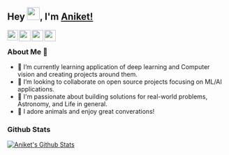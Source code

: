 ## Hey <img src="https://github.com/TheDudeThatCode/TheDudeThatCode/blob/master/Assets/Hi.gif" width="29px">, I'm [Aniket!](https://aniket-portfolio-v1.herokuapp.com/project)

<a href="https://www.linkedin.com/in/aniket-ydv/">
  <img align="left" width="24px" src="https://cdn-icons-png.flaticon.com/512/174/174857.png"  />
</a>
<a href="https://twitter.com/Aniket_ydv">
  <img align="left" width="26px" src="https://logodownload.org/wp-content/uploads/2014/09/twitter-logo-6.png" />
</a>
<a href="mailto:anikety0000@gmail.com">
  <img align="left" width="26px" src="https://cdn-icons-png.flaticon.com/512/281/281769.png" />
</a>
<a href="https://aniketydv.hashnode.dev/">
  <img align="left" width="26px" src="https://cdn.hashnode.com/res/hashnode/image/upload/v1611902473383/CDyAuTy75.png?auto=compress" />
</a>

<br />



### About Me 🚀

- 🌱 I’m currently learning application of deep learning and Computer vision and creating projects around them.
- 💞️ I’m looking to collaborate on open source projects focusing on ML/AI applications.
- 👀 I'm passionate about building solutions for real-world problems, Astronomy, and Life in general.
- 🐼 I adore animals and enjoy great converations!


### Github Stats

[![Aniket's Github Stats](https://github-readme-stats.vercel.app/api?username=AniketYadav17&count_private=true&theme=default&show_icons=true)](https://github.com/AniketYadav17)
